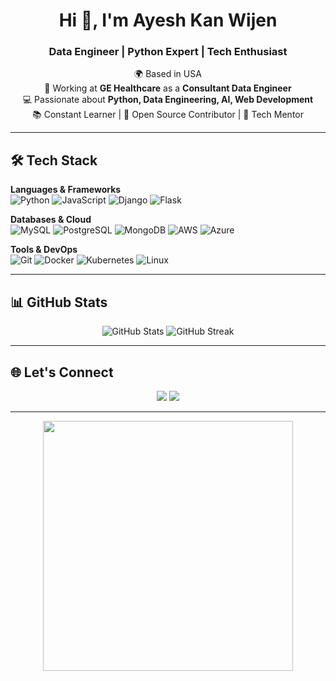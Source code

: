 <!-- Profile Header -->
<h1 align="center">Hi 👋, I'm Ayesh Kan Wijen</h1>
<h3 align="center">Data Engineer | Python Expert | Tech Enthusiast</h3>

<!-- About Me -->
<p align="center">
🌍 Based in USA <br>
💼 Working at <b>GE Healthcare</b> as a <b>Consultant Data Engineer</b><br>
💻 Passionate about <b>Python, Data Engineering, AI, Web Development</b><br>
📚 Constant Learner | 🚀 Open Source Contributor | 🎯 Tech Mentor
</p>

---

<!-- Tech Stack -->
## 🛠️ Tech Stack

**Languages & Frameworks**  
![Python](https://img.shields.io/badge/Python-3776AB?style=for-the-badge&logo=python&logoColor=white)
![JavaScript](https://img.shields.io/badge/JavaScript-323330?style=for-the-badge&logo=javascript&logoColor=F7DF1E)
![Django](https://img.shields.io/badge/Django-092E20?style=for-the-badge&logo=django&logoColor=white)
![Flask](https://img.shields.io/badge/Flask-000000?style=for-the-badge&logo=flask&logoColor=white)

**Databases & Cloud**  
![MySQL](https://img.shields.io/badge/MySQL-005C84?style=for-the-badge&logo=mysql&logoColor=white)
![PostgreSQL](https://img.shields.io/badge/PostgreSQL-316192?style=for-the-badge&logo=postgresql&logoColor=white)
![MongoDB](https://img.shields.io/badge/MongoDB-4EA94B?style=for-the-badge&logo=mongodb&logoColor=white)
![AWS](https://img.shields.io/badge/AWS-232F3E?style=for-the-badge&logo=amazon-aws&logoColor=white)
![Azure](https://img.shields.io/badge/Azure-0078D4?style=for-the-badge&logo=microsoft-azure&logoColor=white)

**Tools & DevOps**  
![Git](https://img.shields.io/badge/Git-F05033?style=for-the-badge&logo=git&logoColor=white)
![Docker](https://img.shields.io/badge/Docker-2496ED?style=for-the-badge&logo=docker&logoColor=white)
![Kubernetes](https://img.shields.io/badge/Kubernetes-326CE5?style=for-the-badge&logo=kubernetes&logoColor=white)
![Linux](https://img.shields.io/badge/Linux-FCC624?style=for-the-badge&logo=linux&logoColor=black)

---

<!-- GitHub Stats -->
## 📊 GitHub Stats

<p align="center">
<img src="https://github-readme-stats.vercel.app/api?username=ayeshpyth&show_icons=true&theme=tokyonight" alt="GitHub Stats" />
<img src="https://github-readme-streak-stats.herokuapp.com/?user=ayeshpyth&theme=tokyonight" alt="GitHub Streak" />
</p>

---

<!-- Connect Section -->
## 🌐 Let's Connect

<p align="center">
<a href="https://www.linkedin.com/in/ayeshpyth/"><img src="https://img.shields.io/badge/LinkedIn-0A66C2?style=for-the-badge&logo=linkedin&logoColor=white"></a>
<a href="mailto:ayeshpyth@gmail.com"><img src="https://img.shields.io/badge/Gmail-D14836?style=for-the-badge&logo=gmail&logoColor=white"></a>
</p>

---

<!-- Fun GIF / Animation -->
<p align="center">
<img src="https://media0.giphy.com/media/v1.Y2lkPTc5MGI3NjExM3lmc3dremhpMnJndmN3YmdkczZhYmZmbXZxZzM3N3RodzE1eWkxeSZlcD12MV9pbnRlcm5hbF9naWZfYnlfaWQmY3Q9Zw/Rpl1sod1vCXK0L2SUN/giphy.gif" width="400" />
</p>
